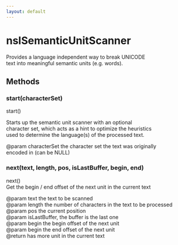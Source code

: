 ```yaml
---
layout: default
---
```


# nsISemanticUnitScanner #
  
Provides a language independent way to break UNICODE  
text into meaningful semantic units (e.g. words).  
  

## Methods ##

### start(characterSet) ###
  
start()  
  
Starts up the semantic unit scanner with an optional  
character set, which acts as a hint to optimize the heuristics  
used to determine the language(s) of the processed text.  
  
@param characterSet the character set the text was originally  
                    encoded in (can be NULL)  
  

### next(text, length, pos, isLastBuffer, begin, end) ###
  
next()  
Get the begin / end offset of the next unit in the current text  
  
@param text the text to be scanned  
@param length the number of characters in the text to be processed  
@param pos the current position  
@param isLastBuffer, the buffer is the last one  
@param begin the begin offset of the next unit   
@param begin the end offset of the next unit   
@return has more unit in the current text  
  
